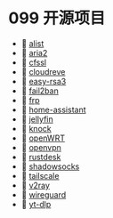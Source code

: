 # 099 开源项目

* 📄 [alist](siyuan://blocks/20231110105237-1d7l3wf)
* 📄 [aria2](siyuan://blocks/20231110105237-rwzov9g)
* 📄 [cfssl](siyuan://blocks/20231110105237-fk4m7kd)
* 📄 [cloudreve](siyuan://blocks/20231110105237-b6ahdww)
* 📄 [easy-rsa3](siyuan://blocks/20231110105237-uxmzkhi)
* 📄 [fail2ban](siyuan://blocks/20231110105237-jt3gvqe)
* 📄 [frp](siyuan://blocks/20231110105237-5oj518z)
* 📄 [home-assistant](siyuan://blocks/20231110105237-11t3jqc)
* 📄 [jellyfin](siyuan://blocks/20231110105237-7rpkxv5)
* 📄 [knock](siyuan://blocks/20240423102530-kmuy33t)
* 📄 [openWRT](siyuan://blocks/20231110105237-wletpvy)
* 📄 [openvpn](siyuan://blocks/20231110105237-airc31j)
* 📄 [rustdesk](siyuan://blocks/20231110105237-obncmt9)
* 📄 [shadowsocks](siyuan://blocks/20231110105237-az7gozj)
* 📄 [tailscale](siyuan://blocks/20231110105237-512zxmi)
* 📄 [v2ray](siyuan://blocks/20231110105237-wyibpct)
* 📄 [wireguard](siyuan://blocks/20231110105237-10swrzd)
* 📄 [yt-dlp](siyuan://blocks/20240411150136-q23g2mi)

‍
